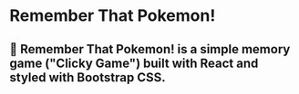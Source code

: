# Remember That Pokemon!

## 💭 Remember That Pokemon! is a simple memory game ("Clicky Game") built with React and styled with Bootstrap CSS.